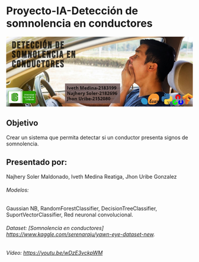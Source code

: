 # Proyecto-IA-Detección de somnolencia en conductores
![alt text](https://github.com/iveth1/Proyecto-IA/blob/main/somnolencia.jpg)

## Objetivo
Crear un sistema que permita detectar si un conductor presenta signos de somnolencia.

## Presentado por:
 Najhery Soler Maldonado, Iveth Medina Reatiga, Jhon Uribe Gonzalez


###### Modelos:
Gaussian NB, RandomForestClassifier, DecisionTreeClassifier, SuportVectorClassifier, Red neuronal convolucional.

###### Dataset: [Somnolencia en conductores] https://www.kaggle.com/serenaraju/yawn-eye-dataset-new.
###### Vídeo:  https://youtu.be/wDzE3vckpWM 
